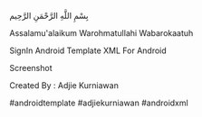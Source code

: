 بِسْمِ اللَّهِ الرَّحْمَنِ الرَّحِيم

Assalamu'alaikum Warohmatullahi Wabarokaatuh

SignIn Android Template XML For Android

Screenshot



Created By : Adjie Kurniawan


#androidtemplate #adjiekurniawan #androidxml
